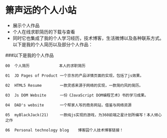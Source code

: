 # 箫声远的个人小站 
 * 展示个人作品
 * 个人在线求职简历的下载与查看
 * 同时它也集成了我的个人学习经历，技术博客，生活微博以及各种联系方式。
以下是我的个人简历以及部分个人作品：

###以下是我的个人作品

	00	个人简历			 本人的求职简历	
	
	01	JD Pages of Product	一个京东的产品详情页面的实现，包括了js效果。
		
	02	HTML5 Resume	    一款灵感来源于网络的实现，一款简约风的简历。
		
	03	Js DOM Website	    一份《JavaScript DOM编程艺术》书的学习成果。
		
	04	DAD's website	    一个帮家人写的商务网站，借鉴与网络资源
		
	05	myBlackJack(21)	    一款纯js实现的游戏，为360前端之星计划所编写！本人倾心之作
		
	06	Personal technology blog	博客园个人技术博客链接！	